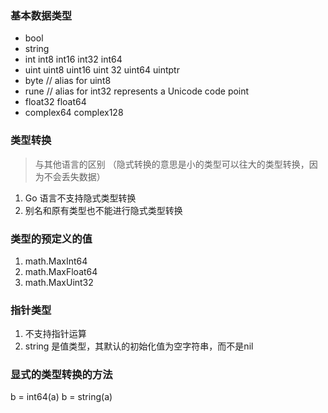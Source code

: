 ### 基本数据类型
* bool
* string
* int int8 int16 int32 int64
* uint uint8 uint16 uint 32 uint64 uintptr
* byte // alias for uint8
* rune // alias for int32 represents a Unicode code point
* float32 float64
* complex64 complex128
### 类型转换
> 与其他语言的区别 （隐式转换的意思是小的类型可以往大的类型转换，因为不会丢失数据）
1. Go 语言不支持隐式类型转换
2. 别名和原有类型也不能进行隐式类型转换
### 类型的预定义的值
1. math.MaxInt64
2. math.MaxFloat64
3. math.MaxUint32
### 指针类型
1. 不支持指针运算
2. string 是值类型，其默认的初始化值为空字符串，而不是nil
### 显式的类型转换的方法
b = int64(a)
b = string(a)